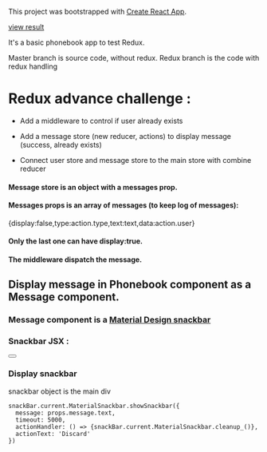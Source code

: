 This project was bootstrapped with [Create React App](https://github.com/facebook/create-react-app).

[view result](https://redux-basics.now.sh/)

It's a basic phonebook app to test Redux.

Master branch is source code, without redux.
Redux branch is the code with redux handling


# Redux advance challenge :

- Add a middleware to control if user already exists

- Add a message store (new reducer, actions) to display message (success, already exists)
- Connect user store and message store to the main store with combine reducer

#### Message store is an object with a messages prop.
#### Messages props is an array of messages (to keep log of messages):
{display:false,type:action.type,text:text,data:action.user}
#### Only the last one can have display:true.

#### The middleware dispatch the message.

## Display message in Phonebook component as a Message component.

### Message component is a [Material Design snackbar](https://getmdl.io/components/index.html#snackbar-section)

### Snackbar JSX :

<div className="mdl-js-snackbar mdl-snackbar ">
  <div className="mdl-snackbar__text"></div>
  <button className="mdl-snackbar__action" type="button"></button>
</div>

### Display snackbar

snackbar object is the main div <div className="mdl-js-snackbar mdl-snackbar ">

```
snackBar.current.MaterialSnackbar.showSnackbar({
  message: props.message.text,
  timeout: 5000,
  actionHandler: () => {snackBar.current.MaterialSnackbar.cleanup_()},
  actionText: 'Discard'
})
```

